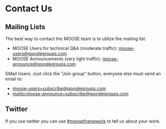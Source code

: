 # Contact Us

## Mailing Lists

The best way to contact the MOOSE team is to utilize the mailing list:

* MOOSE Users for technical Q&A (moderate traffic): [moose-users@googlegroups.com](https://groups.google.com/forum/#!forum/moose-users)
* MOOSE Announcements (very light traffic): [moose-announce@googlegroups.com](https://groups.google.com/forum/#!forum/moose-announce)

GMail Users: Just click the "Join group" button, everyone else must send an email to:

  * [moose-users+subscribe@googlegroups.com](mailto:moose-users+subscribe@googlegroups.com)
  * [mailto:moose-announce+subscribe@googlegroups.com](mailto:moose-announce+subscribe@googlegroups.com)

## Twitter

If you use twitter you can use [#mooseframework](https://twitter.com/search?q=%23mooseframework&lang=en) to tell us about your work.
